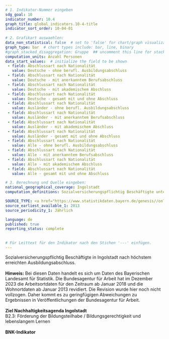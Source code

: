 ```yaml
---
# 1. Indikator-Nummer eingeben 
sdg_goal: 10 
indicator_number: 10.4
graph_title: global_indicators.10-4-title
indicator_sort_order: 10-04-01
 
# 2. Grafikart auswaehlen: 
data_non_statistical: false  # set to 'false' for chart/graph visualization 
graph_type: bar  # chart types include: bar, line, binary 
#graph_stacked_disaggregation: Gruppe  ## uncomment this line for stacked bars. eplace 'Geschlecht' with the field of aggregation. 
computation_units: Anzahl Personen 
data_start_values:  # initialize the field to be shown  
 - field: Abschlussart nach Nationalität 
   value: Deutsche - ohne berufl. Ausbildungsabschluss 
 - field: Abschlussart nach Nationalität 
   value: Deutsche - mit anerkanntem Berufsabschluss
 - field: Abschlussart nach Nationalität 
   value: Deutsche - mit akademischem Abschluss
 - field: Abschlussart nach Nationalität 
   value: Deutsche - gesamt mit und ohne Abschluss
 - field: Abschlussart nach Nationalität 
   value: Ausländer - ohne berufl. Ausbildungsabschluss 
 - field: Abschlussart nach Nationalität 
   value: Ausländer - mit anerkanntem Berufsabschluss
 - field: Abschlussart nach Nationalität 
   value: Ausländer - mit akademischem Abschluss
 - field: Abschlussart nach Nationalität 
   value: Ausländer - gesamt mit und ohne Abschluss
 - field: Abschlussart nach Nationalität 
   value: Alle - ohne berufl. Ausbildungsabschluss 
 - field: Abschlussart nach Nationalität 
   value: Alle - mit anerkanntem Berufsabschluss
 - field: Abschlussart nach Nationalität 
   value: Alle - mit akademischem Abschluss
 - field: Abschlussart nach Nationalität 
   value: Alle - gesamt mit und ohne Abschluss               

# 3. Berechnung und Quelle eingeben: 
national_geographical_coverage: Ingolstadt 
computation_definitions: Sozialversicherungspflichtig Beschäftigte unterteilt nach erreichtem Ausbildungsabschluss

SOURCE_TYPE: <a href="https://www.statistikdaten.bayern.de/genesis//online?operation=table&code=13111-005z&bypass=true&levelindex=1&levelid=1729251204680#abreadcrumb">Bayerisches Landesamt für Statistik</a>  # data source  
source_earliest_available_1: 2013
source_periodicity_1: Jährlich

language: de   
published: true 
reporting_status: complete
 
 
# Für Leittext für den Indikator nach den Stichen '---' einfügen. 
---
```

Sozialversicherungspflichtig Beschäftigte in Ingolstadt nach höchstem erreichten Ausbildungsabschluss.<br>
<br>
<b>Hinweis:</b> Bei diesen Daten handelt es sich um Daten des Bayerischen Landesamt für Statistik. Die Bundesagentur für Arbeit hat im Dezember 2023 die Arbeitsortdaten für den Zeitraum ab Januar 2018 und die
Wohnortdaten ab Januar 2013 revidiert. Die Revision wurde hier noch nicht vollzogen. Daher kommt es zu geringfügigen Abweichungen zu Ergebnissen in Veröffentlichungen der Bundesagentur für Arbeit.<br>
<br>
<b>Ziel Nachhaltigkeitsagenda Ingolstadt</b><br>
B2.3: Förderung der Bildungsteilhabe / Bildungsgerechtigkeit und lebenslangem Lernen<br>
<br>
<b>BNK-Indikator</b>
